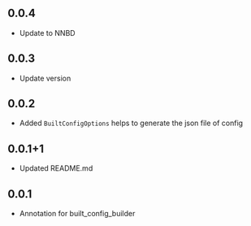 ## 0.0.4

* Update to NNBD

## 0.0.3

* Update version

## 0.0.2

- Added `BuiltConfigOptions` helps to generate the json file of config

## 0.0.1+1

- Updated README.md

## 0.0.1

- Annotation for built_config_builder
